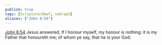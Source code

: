 ```yaml
---
publish: true
tags: [Scripture/NewT, noGraph]
aliases: ["John 8:54"]
---
```

[John 8:54](https://churchofjesuschrist.org/study/scriptures/nt/john/8?lang=eng&id=p54#p54) Jesus answered, If I honour myself, my honour is nothing: it is my Father that honoureth me; of whom ye say, that he is your God:
